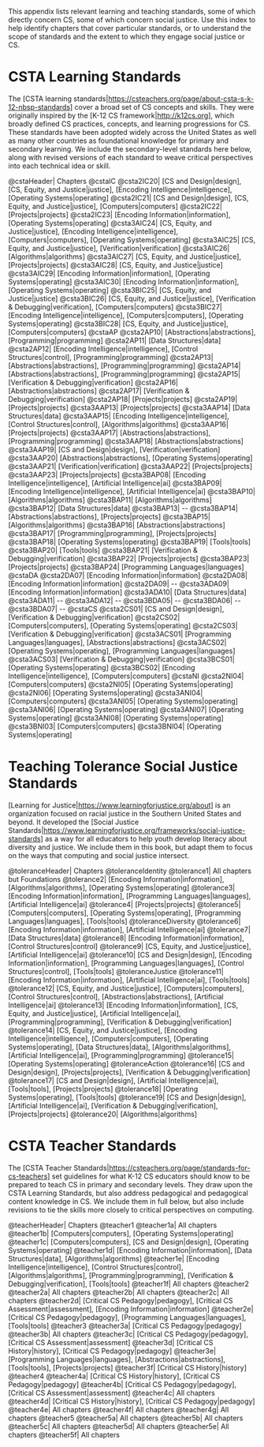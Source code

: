 This appendix lists relevant learning and teaching standards, some of which directly concern CS, some of which concern social justice. Use this index to help identify chapters that cover particular standards, or to understand the scope of standards and the extent to which they engage social justice or CS.


# CSTA Learning Standards

The [CSTA learning standards|https://csteachers.org/page/about-csta-s-k-12-nbsp-standards] cover a broad set of CS concepts and skills. They were originally inspired by the [K-12 CS framework|http://k12cs.org], which broadly defined CS practices, concepts, and learning progressions for CS. These standards have been adopted widely across the United States as well as many other countries as foundational knowledge for primary and secondary learning. We include the secondary-level standards here below, along with revised versions of each standard to weave critical perspectives into each technical idea or skill.

@cstaHeader| Chapters
@cstaIC
@csta2IC20| [CS and Design|design]\, [CS, Equity, and Justice|justice]\, [Encoding Intelligence|intelligence]\, [Operating Systems|operating]
@csta2IC21| [CS and Design|design]\, [CS, Equity, and Justice|justice]\, [Computers|computers]
@csta2IC22| [Projects|projects]
@csta2IC23| [Encoding Information|information]\, [Operating Systems|operating]
@csta3AIC24| [CS, Equity, and Justice|justice]\, [Encoding Intelligence|intelligence]\, [Computers|computers]\, [Operating Systems|operating]
@csta3AIC25| [CS, Equity, and Justice|justice]\, [Verification|verification]
@csta3AIC26| [Algorithms|algorithms]
@csta3AIC27| [CS, Equity, and Justice|justice]\, [Projects|projects]
@csta3AIC28| [CS, Equity, and Justice|justice]
@csta3AIC29| [Encoding Information|information]\, [Operating Systems|operating]
@csta3AIC30| [Encoding Information|information]\, [Operating Systems|operating]
@csta3BIC25| [CS, Equity, and Justice|justice]
@csta3BIC26| [CS, Equity, and Justice|justice]\, [Verification & Debugging|verification]\, [Computers|computers]
@csta3BIC27| [Encoding Intelligence|intelligence]\, [Computers|computers]\, [Operating Systems|operating]
@csta3BIC28| [CS, Equity, and Justice|justice]\, [Computers|computers]
@cstaAP
@csta2AP10| [Abstractions|abstractions]\, [Programming|programming]
@csta2AP11| [Data Structures|data]
@csta2AP12| [Encoding Intelligence|intelligence]\, [Control Structures|control]\, [Programming|programming]
@csta2AP13| [Abstractions|abstractions]\, [Programming|programming]
@csta2AP14| [Abstractions|abstractions]\, [Programming|programming]
@csta2AP15| [Verification & Debugging|verification]
@csta2AP16| [Abstractions|abstractions]
@csta2AP17| [Verification & Debugging|verification]
@csta2AP18| [Projects|projects]
@csta2AP19| [Projects|projects]
@csta3AAP13| [Projects|projects]
@csta3AAP14| [Data Structures|data]
@csta3AAP15| [Encoding Intelligence|intelligence]\, [Control Structures|control]\, [Algorithms|algorithms]
@csta3AAP16| [Projects|projects]
@csta3AAP17| [Abstractions|abstractions]\, [Programming|programming]
@csta3AAP18| [Abstractions|abstractions]
@csta3AAP19| [CS and Design|design]\, [Verification|verification]
@csta3AAP20| [Abstractions|abstractions]\, [Operating Systems|operating]
@csta3AAP21| [Verification|verification]
@csta3AAP22| [Projects|projects]
@csta3AAP23| [Projects|projects]
@csta3BAP08| [Encoding Intelligence|intelligence]\, [Artificial Intelligence|ai]
@csta3BAP09| [Encoding Intelligence|intelligence]\, [Artificial Intelligence|ai]
@csta3BAP10| [Algorithms|algorithms]
@csta3BAP11| [Algorithms|algorithms]
@csta3BAP12| [Data Structures|data]
@csta3BAP13| --
@csta3BAP14| [Abstractions|abstractions]\, [Projects|projects]
@csta3BAP15| [Algorithms|algorithms]
@csta3BAP16| [Abstractions|abstractions]
@csta3BAP17| [Programming|programming]\, [Projects|projects]
@csta3BAP18| [Operating Systems|operating]
@csta3BAP19| [Tools|tools]
@csta3BAP20| [Tools|tools]
@csta3BAP21| [Verification & Debugging|verification]
@csta3BAP22| [Projects|projects]
@csta3BAP23| [Projects|projects]
@csta3BAP24| [Programming Languages|languages]
@cstaDA
@csta2DA07| [Encoding Information|information]
@csta2DA08| [Encoding Information|information]
@csta2DA09| --
@csta3ADA09| [Encoding Information|information]
@csta3ADA10| [Data Structures|data]
@csta3ADA11| --
@csta3ADA12| --
@csta3BDA05| --
@csta3BDA06| --
@csta3BDA07| --
@cstaCS
@csta2CS01| [CS and Design|design]\, [Verification & Debugging|verification]
@csta2CS02| [Computers|computers]\, [Operating Systems|operating]
@csta2CS03| [Verification & Debugging|verification]
@csta3ACS01| [Programming Languages|languages]\, [Abstractions|abstractions]
@csta3ACS02| [Operating Systems|operating]\, [Programming Languages|languages]
@csta3ACS03| [Verification & Debugging|verification]
@csta3BCS01| [Operating Systems|operating]
@csta3BCS02| [Encoding Intelligence|intelligence]\, [Computers|computers]
@cstaNI
@csta2NI04| [Computers|computers]
@csta2NI05| [Operating Systems|operating]
@csta2NI06| [Operating Systems|operating]
@csta3ANI04| [Computers|computers]
@csta3ANI05| [Operating Systems|operating]
@csta3ANI06| [Operating Systems|operating]
@csta3ANI07| [Operating Systems|operating]
@csta3ANI08| [Operating Systems|operating]
@csta3BNI03| [Computers|computers]
@csta3BNI04| [Operating Systems|operating]

# Teaching Tolerance Social Justice Standards

[Learning for Justice|https://www.learningforjustice.org/about] is an organization focused on racial justice in the Southern United States and beyond. It developed the [Social Justice Standards|https://www.learningforjustice.org/frameworks/social-justice-standards] as a way for all educators to help youth develop literacy about diversity and justice. We include them in this book, but adapt them to focus on the ways that computing and social justice intersect.

@toleranceHeader| Chapters
@toleranceIdentity
@tolerance1| All chapters but Foundations
@tolerance2| [Encoding Information|information]\, [Algorithms|algorithms]\, [Operating Systems|operating]
@tolerance3| [Encoding Information|information]\, [Programming Languages|languages]\, [Artificial Intelligence|ai]
@tolerance4| [Projects|projects]
@tolerance5| [Computers|computers]\, [Operating Systems|operating]\, [Programming Languages|languages]\, [Tools|tools]
@toleranceDiversity
@tolerance6| [Encoding Information|information]\, [Artificial Intelligence|ai]
@tolerance7| [Data Structures|data]
@tolerance8| [Encoding Information|information]\, [Control Structures|control]
@tolerance9| [CS, Equity, and Justice|justice]\, [Artificial Intelligence|ai]
@tolerance10| [CS and Design|design]\, [Encoding Information|information]\, [Programming Languages|languages]\, [Control Structures|control]\, [Tools|tools]
@toleranceJustice
@tolerance11| [Encoding Information|information]\, [Artificial Intelligence|ai]\, [Tools|tools]
@tolerance12| [CS, Equity, and Justice|justice]\, [Computers|computers]\, [Control Structures|control]\, [Abstractions|abstractions]\, [Artificial Intelligence|ai]
@tolerance13| [Encoding Information|information]\, [CS, Equity, and Justice|justice]\, [Artificial Intelligence|ai]\, [Programming|programming]\, [Verification & Debugging|verification]
@tolerance14| [CS, Equity, and Justice|justice]\, [Encoding Intelligence|intelligence]\, [Computers|computers]\, [Operating Systems|operating]\, [Data Structures|data]\, [Algorithms|algorithms]\, [Artificial Intelligence|ai]\, [Programming|programming]
@tolerance15| [Operating Systems|operating]
@toleranceAction
@tolerance16| [CS and Design|design]\, [Projects|projects]\, [Verification & Debugging|verification]
@tolerance17| [CS and Design|design]\, [Artificial Intelligence|ai]\, [Tools|tools]\, [Projects|projects]
@tolerance18| [Operating Systems|operating]\, [Tools|tools]
@tolerance19| [CS and Design|design]\, [Artificial Intelligence|ai]\, [Verification & Debugging|verification]\, [Projects|projects]
@tolerance20| [Algorithms|algorithms]


# CSTA Teacher Standards

The [CSTA Teacher Standards|https://csteachers.org/page/standards-for-cs-teachers] set guidelines for what K-12 CS educators should know to be prepared to teach CS in primary and secondary levels. They draw upon the CSTA Learning Standards, but also address pedagogical and pedagogical content knowledge in CS. We include them in full below, but also include revisions to tie the skills more closely to critical perspectives on computing.

@teacherHeader| Chapters
@teacher1
@teacher1a| All chapters
@teacher1b| [Computers|computers]\, [Operating Systems|operating]
@teacher1c| [Computers|computers]\, [CS and Design|design]\, [Operating Systems|operating]
@teacher1d| [Encoding Information|information]\, [Data Structures|data]\, [Algorithms|algorithms]
@teacher1e| [Encoding Intelligence|intelligence]\, [Control Structures|control]\, [Algorithms|algorithms]\, [Programming|programming]\, [Verification & Debugging|verification]\, [Tools|tools]
@teacher1f| All chapters
@teacher2
@teacher2a| All chapters
@teacher2b| All chapters
@teacher2c| All chapters
@teacher2d| [Critical CS Pedagogy|pedagogy]\, [Critical CS Assessment|assessment]\, [Encoding Information|information]
@teacher2e| [Critical CS Pedagogy|pedagogy]\, [Programming Languages|languages]\, [Tools|tools]
@teacher3
@teacher3a| [Critical CS Pedagogy|pedagogy]
@teacher3b| All chapters
@teacher3c| [Critical CS Pedagogy|pedagogy]\, [Critical CS Assessment|assessment]
@teacher3d| [Critical CS History|history]\, [Critical CS Pedagogy|pedagogy]
@teacher3e| [Programming Languages|languages]\, [Abstractions|abstractions]\, [Tools|tools]\, [Projects|projects]
@teacher3f| [Critical CS History|history]
@teacher4
@teacher4a| [Critical CS History|history]\, [Critical CS Pedagogy|pedagogy]
@teacher4b| [Critical CS Pedagogy|pedagogy]\, [Critical CS Assessment|assessment]
@teacher4c| All chapters
@teacher4d| [Critical CS History|history]\, [Critical CS Pedagogy|pedagogy]
@teacher4e| All chapters
@teacher4f| All chapters
@teacher4g| All chapters
@teacher5
@teacher5a| All chapters
@teacher5b| All chapters
@teacher5c| All chapters
@teacher5d| All chapters
@teacher5e| All chapters
@teacher5f| All chapters